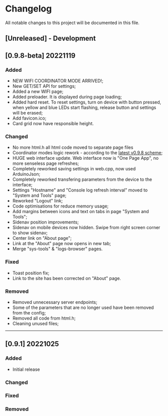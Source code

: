 # Changelog

All notable changes to this project will be documented in this file.

## [Unreleased] - Development

## [0.9.8-beta] 20221119
### Added
- NEW WIFI COORDINATOR MODE ARRIVED!;
- New GET/SET API for settings;
- Added a new WIFI page;
- Added preloader. It is displayed during page loading;
- Added hard reset. To reset settings, turn on device with button pressed, when yellow and blue LEDs start flashing, release button and settings will be erased;
- Add favicon.ico;
- Card grid now have responsible height.

### Changed
- No more html.h all html code moved to separate page files
- Coordinator modes logic rework - according to the [latest v0.9.8 scheme](https://github.com/smlight-dev/slzb-06-firmware/blob/main/images/mode-logic-v0.9.8.jpg);
- HUGE web interface update. Web interface now is "One Page App", no more senseless page refreshes;
- Completely reworked saving settings in web.cpp, now used ArduinoJson;
- Completely reworked transfering parameters from the device to the interface;
- Settings "Hostname" and "Console log refresh interval" moved to "System and Tools" page;
- Reworked "Logout" link;
- Code optimisations for reduce memory usage;
- Add margins between icons and text on tabs in page "System and Tools";
- Sidenav position improvements;
- Sidenav on mobile devices now hidden. Swipe from right screen corner to show sidenav;
- Center link on "About page";
- Link at the "About" page now opens in new tab;
- Merge "sys-tools" & "logs-browser" pages.

### Fixed
- Toast position fix;
- Link to the site has been corrected on "About" page.


### Removed
- Removed unnecessary server endpoints;
- Some of the parameters that are no longer used have been removed from the config;
- Removed all code from html.h;
- Cleaning unused files;


------------

## [0.9.1] 20221025
### Added
- Initial release

### Changed

### Fixed

### Removed



